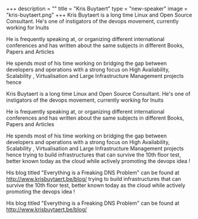 +++
description = ""
title = "Kris Buytaert"
type = "new-speaker"
image = "kris-buytaert.png"
+++
Kris Buytaert is a long time Linux and Open Source Consultant. He's one of instigators of the devops movement, currently working for Inuits

He is frequently speaking at, or organizing different international conferences and has written about the same subjects in different Books, Papers and Articles

He spends most of his time working on bridging the gap between developers and operations
with a strong focus on High Availability, Scalability , Virtualisation and Large Infrastructure Management projects
hence 

Kris Buytaert is a long time Linux and Open Source Consultant. He's one of instigators of the devops movement, currently working for Inuits

He is frequently speaking at, or organizing different international conferences and has written about the same subjects in different Books, Papers and Articles

He spends most of his time working on bridging the gap between developers and operations
with a strong focus on High Availability, Scalability , Virtualisation and Large Infrastructure Management projects
hence trying to build infrastructures that can survive the 10th floor test, better known today as the cloud while actively promoting the devops idea !

His blog titled "Everything is a Freaking DNS Problem" can be found at http://www.krisbuytaert.be/blog/ trying to build infrastructures that can survive the 10th floor test, better known today as the cloud while actively promoting the devops idea !

His blog titled "Everything is a Freaking DNS Problem" can be found at http://www.krisbuytaert.be/blog/